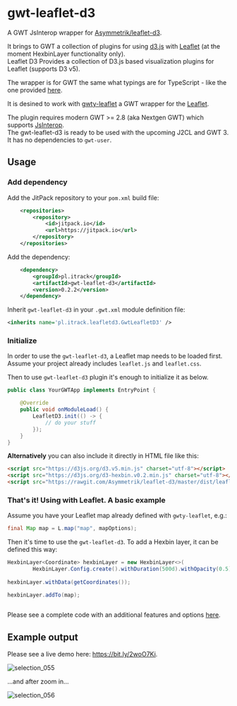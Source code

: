 # gwt-leaflet-d3
A GWT JsInterop wrapper for [Asymmetrik/leaflet-d3](https://github.com/Asymmetrik/leaflet-d3). 

It brings to GWT a collection of plugins for using [d3.js](http://d3js.org/) with [Leaflet](http://leafletjs.com/) (at the moment HexbinLayer functionality only).
<br />Leaflet D3 Provides a collection of D3.js based visualization plugins for Leaflet (supports D3 v5).

The wrapper is for GWT the same what typings are for TypeScript - like the one provided [here](https://github.com/Asymmetrik/leaflet-d3/blob/master/index.d.ts).  

It is desined to work with [gwty-leaflet](https://github.com/gwidgets/gwty-leaflet) a GWT wrapper for the [Leaflet](http://leafletjs.com/).

The plugin requires modern GWT >= 2.8 (aka Nextgen GWT) which supports [JsInterop](http://www.gwtproject.org/doc/latest/DevGuideCodingBasicsJsInterop.html).
<br />
The gwt-leaflet-d3 is ready to be used with the upcoming J2CL and GWT 3. It has no dependencies to `gwt-user`. 

## Usage

### Add dependency

Add the JitPack repository to your `pom.xml` build file: 

```xml
	<repositories>
		<repository>
		    <id>jitpack.io</id>
		    <url>https://jitpack.io</url>
		</repository>
	</repositories>
```

Add the dependency:

```xml
	<dependency>
	    <groupId>pl.itrack</groupId>
	    <artifactId>gwt-leaflet-d3</artifactId>
	    <version>0.2.2</version>
	</dependency>
```

Inherit `gwt-leaflet-d3` in your `.gwt.xml` module definition file:

```xml
<inherits name='pl.itrack.leafletd3.GwtLeafletD3' />
```

### Initialize

In order to use the `gwt-leaflet-d3`, a Leaflet map needs to be loaded first.
Assume your project already includes `leaflet.js` and `leaflet.css`.

Then to use `gwt-leaflet-d3` plugin it's enough to initialize it as below.

```java
public class YourGWTApp implements EntryPoint {

    @Override
    public void onModuleLoad() {
        LeafletD3.init(() -> {
            // do your stuff
        });
    }
}
```

**Alternatively** you can also include it directly in HTML file like this: 

```html
<script src="https://d3js.org/d3.v5.min.js" charset="utf-8"></script>
<script src="https://d3js.org/d3-hexbin.v0.2.min.js" charset="utf-8"></script>
<script src="https://rawgit.com/Asymmetrik/leaflet-d3/master/dist/leaflet-d3.js" charset="utf-8">
```

### That's it! Using with Leaflet. A basic example

Assume you have your Leaflet map already defined with `gwty-leaflet`, e.g.:
```java
final Map map = L.map("map", mapOptions);
```
Then it's time to use the `gwt-leaflet-d3`. To add a Hexbin layer, it can be defined this way:

```java
HexbinLayer<Coordinate> hexbinLayer = new HexbinLayer<>(
        HexbinLayer.Config.create().withDuration(500d).withOpacity(0.5).withRadius(12d).build());
        
hexbinLayer.withData(getCoordinates());

hexbinLayer.addTo(map);
                
```

Please see a complete code with an additional features and options [here](https://github.com/baldram/gwt-leaflet-d3/blob/master/examples/simple-hexbinlayer-demo/src/main/java/pl/itrack/leafletd3demo/client/DemoApp.java).

## Example output

Please see a live demo here: https://bit.ly/2woO7Ki.

![selection_055](https://user-images.githubusercontent.com/16861531/44160203-ff743580-a0b9-11e8-862c-c02d5c67c4f2.png)

...and after zoom in...

![selection_056](https://user-images.githubusercontent.com/16861531/44160202-fdaa7200-a0b9-11e8-8cb7-c22cedef3342.png)
